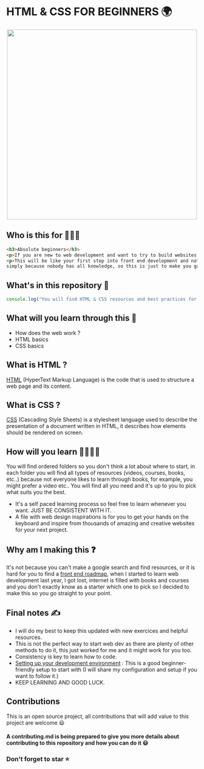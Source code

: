 


# HTML & CSS FOR BEGINNERS 🌍
<p align="center">
<img src="https://www.iim.fr/ecole-web/wp-content/uploads/2017/01/HTML5.jpg" width="500" >
</p>

## Who is this for  🧑‍🤝‍🧑
``` HTML
<h3>Absolute beginners</h3>
<p>If you are new to web development and want to try to build websites from scratch, this repository is for you.</p>
<p>This will be like your first step into front end development and note that you will not learn everything 
simply because nobody has all knowledge, so this is just to make you gain time and know where to start.</p>
```

## What's in this repository  🔑
```javascript
console.log("You will find HTML & CSS resources and best practices for beginners.")
```

## What will you learn through this  📓
* How does the web work ?
* HTML basics
* CSS basics

## What is HTML ?
[HTML](https://developer.mozilla.org/en-US/docs/Web/HTML) (HyperText Markup Language) is the code that is used to structure a web page and its content.
## What is CSS ?
[CSS](https://developer.mozilla.org/en-US/docs/Web/CSS) (Cascading Style Sheets) is a stylesheet language used to describe the presentation of a document written in HTML, it describes how elements should be rendered on screen.

## How will you learn  👨‍🎓👩‍🎓
You will find ordered folders so you don't think a lot about where to start, in each folder you will find all types of resources (videos, courses, books, etc..) because not everyone likes to learn through books, for example, you might prefer a video etc..
You will find all you need and it's up to you to pick what suits you the best.
* It's a self paced learning process so feel free to learn whenever you want. JUST BE CONSISTENT WITH IT.
* A file with web design inspirations is for you to get your hands on the keyboard and inspire from thousands of amazing and creative websites for your next project.

## Why am I making this ❓
It's not because you can't make a google search and find resources, or it is hard for you to find a [front end roadmap](https://roadmap.sh/frontend), when I started to learn web development last year, I got lost, internet is filled with books and courses and you don't exactly know as a starter which one to pick so I decided to make this so you go straight to your point.

## Final notes ✍️
* I will do my best to keep this updated with new exercices and helpful resources.
* This is not the perfect way to start web dev as there are plenty of other methods to do it, this just worked for me and it might work for you too.
* Consistency is key to learn how to code.
* [Setting up your development environment](https://www.youtube.com/watch?v=H2gvHxC9gFY) : This is a good beginner-friendly setup to start with (I will share my configuration and setup if you want to follow it.)
* KEEP LEARNING AND GOOD LUCK.

## Contributions
This is an open source project, all contributions that will add value to this project are welcome 😃
#### A contributing.md is being prepared to give you more details about contributing to this repository and how you can do it :smiley:

### Don't forget to star ⭐
